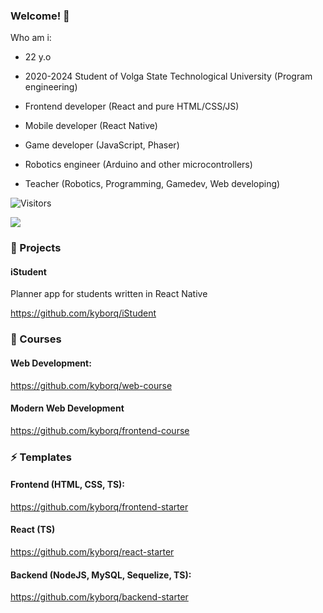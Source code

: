 ### Welcome! 👋

Who am i:
- 22 y.o
- 2020-2024 Student of Volga State Technological University (Program engineering)

- Frontend developer (React and pure HTML/CSS/JS)
- Mobile developer (React Native)
- Game developer (JavaScript, Phaser)
- Robotics engineer (Arduino and other microcontrollers)
- Teacher (Robotics, Programming, Gamedev, Web developing)

![Visitors](https://api.visitorbadge.io/api/daily?path=https%3A%2F%2Fgithub.com%2Fkyborq&countColor=%23263759)

![](https://visitor-badge.glitch.me/badge?page_id=kyborq)

### 🔭 Projects

#### iStudent

Planner app for students written in React Native

https://github.com/kyborq/iStudent

### 🌱 Courses

#### Web Development: 

https://github.com/kyborq/web-course

#### Modern Web Development

https://github.com/kyborq/frontend-course

### ⚡ Templates

#### Frontend (HTML, CSS, TS): 

https://github.com/kyborq/frontend-starter 

#### React (TS)

https://github.com/kyborq/react-starter

#### Backend (NodeJS, MySQL, Sequelize, TS): 

https://github.com/kyborq/backend-starter


<!--
**kyborq/kyborq** is a ✨ _special_ ✨ repository because its `README.md` (this file) appears on your GitHub profile.

Here are some ideas to get you started:

- 🔭 I’m currently working on ...
- 🌱 I’m currently learning ...
- 👯 I’m looking to collaborate on ...
- 🤔 I’m looking for help with ...
- 💬 Ask me about ...
- 📫 How to reach me: ...
- 😄 Pronouns: ...
- ⚡ Fun fact: ...
-->

